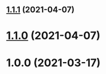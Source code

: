 ## [1.1.1](https://github.com/ludorival/error-issue-tracker/compare/v1.1.0...v1.1.1) (2021-04-07)



# [1.1.0](https://github.com/ludorival/error-issue-tracker/compare/v1.0.0...v1.1.0) (2021-04-07)



# 1.0.0 (2021-03-17)





